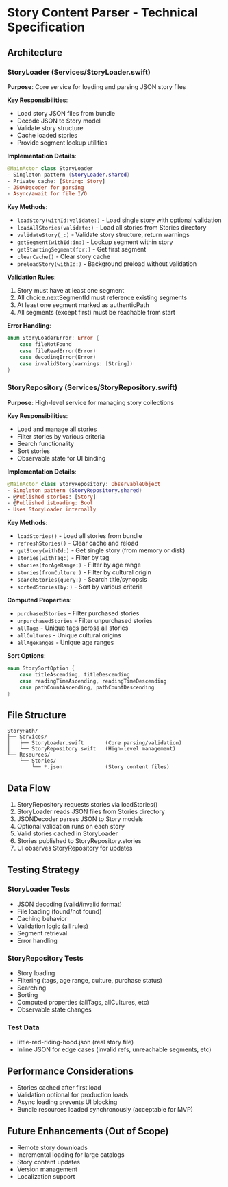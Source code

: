 # Story Content Parser - Technical Specification

## Architecture

### StoryLoader (Services/StoryLoader.swift)
**Purpose**: Core service for loading and parsing JSON story files

**Key Responsibilities**:
- Load story JSON files from bundle
- Decode JSON to Story model
- Validate story structure
- Cache loaded stories
- Provide segment lookup utilities

**Implementation Details**:
```swift
@MainActor class StoryLoader
- Singleton pattern (StoryLoader.shared)
- Private cache: [String: Story]
- JSONDecoder for parsing
- Async/await for file I/O
```

**Key Methods**:
- `loadStory(withId:validate:)` - Load single story with optional validation
- `loadAllStories(validate:)` - Load all stories from Stories directory
- `validateStory(_:)` - Validate story structure, return warnings
- `getSegment(withId:in:)` - Lookup segment within story
- `getStartingSegment(for:)` - Get first segment
- `clearCache()` - Clear story cache
- `preloadStory(withId:)` - Background preload without validation

**Validation Rules**:
1. Story must have at least one segment
2. All choice.nextSegmentId must reference existing segments
3. At least one segment marked as authenticPath
4. All segments (except first) must be reachable from start

**Error Handling**:
```swift
enum StoryLoaderError: Error {
    case fileNotFound
    case fileReadError(Error)
    case decodingError(Error)
    case invalidStory(warnings: [String])
}
```

### StoryRepository (Services/StoryRepository.swift)
**Purpose**: High-level service for managing story collections

**Key Responsibilities**:
- Load and manage all stories
- Filter stories by various criteria
- Search functionality
- Sort stories
- Observable state for UI binding

**Implementation Details**:
```swift
@MainActor class StoryRepository: ObservableObject
- Singleton pattern (StoryRepository.shared)
- @Published stories: [Story]
- @Published isLoading: Bool
- Uses StoryLoader internally
```

**Key Methods**:
- `loadStories()` - Load all stories from bundle
- `refreshStories()` - Clear cache and reload
- `getStory(withId:)` - Get single story (from memory or disk)
- `stories(withTag:)` - Filter by tag
- `stories(forAgeRange:)` - Filter by age range
- `stories(fromCulture:)` - Filter by cultural origin
- `searchStories(query:)` - Search title/synopsis
- `sortedStories(by:)` - Sort by various criteria

**Computed Properties**:
- `purchasedStories` - Filter purchased stories
- `unpurchasedStories` - Filter unpurchased stories
- `allTags` - Unique tags across all stories
- `allCultures` - Unique cultural origins
- `allAgeRanges` - Unique age ranges

**Sort Options**:
```swift
enum StorySortOption {
    case titleAscending, titleDescending
    case readingTimeAscending, readingTimeDescending
    case pathCountAscending, pathCountDescending
}
```

## File Structure
```
StoryPath/
├── Services/
│   ├── StoryLoader.swift       (Core parsing/validation)
│   └── StoryRepository.swift   (High-level management)
└── Resources/
    └── Stories/
        └── *.json              (Story content files)
```

## Data Flow
1. StoryRepository requests stories via loadStories()
2. StoryLoader reads JSON files from Stories directory
3. JSONDecoder parses JSON to Story models
4. Optional validation runs on each story
5. Valid stories cached in StoryLoader
6. Stories published to StoryRepository.stories
7. UI observes StoryRepository for updates

## Testing Strategy

### StoryLoader Tests
- JSON decoding (valid/invalid format)
- File loading (found/not found)
- Caching behavior
- Validation logic (all rules)
- Segment retrieval
- Error handling

### StoryRepository Tests
- Story loading
- Filtering (tags, age range, culture, purchase status)
- Searching
- Sorting
- Computed properties (allTags, allCultures, etc)
- Observable state changes

### Test Data
- little-red-riding-hood.json (real story file)
- Inline JSON for edge cases (invalid refs, unreachable segments, etc)

## Performance Considerations
- Stories cached after first load
- Validation optional for production loads
- Async loading prevents UI blocking
- Bundle resources loaded synchronously (acceptable for MVP)

## Future Enhancements (Out of Scope)
- Remote story downloads
- Incremental loading for large catalogs
- Story content updates
- Version management
- Localization support
